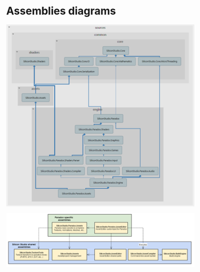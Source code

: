 # Assemblies diagrams

![images/assemblies-diagrams-1.png](images/assemblies-diagrams-1.png) 




![images/9503668.png](images/9503668.png) 




